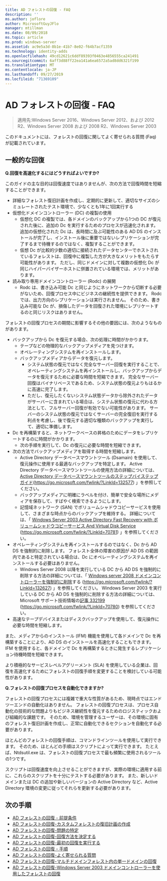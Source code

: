 ```yaml
---
title: AD フォレストの回復 - FAQ
description: ''
ms.author: joflore
author: MicrosoftGuyJFlo
manager: mtillman
ms.date: 08/09/2018
ms.topic: article
ms.prod: windows-server
ms.assetid: ac9e5a3d-8b1e-41b7-8e02-f64b7acf1359
ms.technology: identity-adds
ms.openlocfilehash: 49cd12621c6ddf89393f0463e4856555ca241491
ms.sourcegitcommit: 6aff3d88ff22ea141a6ea6572a5ad8dd6321f199
ms.translationtype: MT
ms.contentlocale: ja-JP
ms.lasthandoff: 09/27/2019
ms.locfileid: "71369109"
---
```

# <a name="ad-forest-recovery---faq"></a>AD フォレストの回復 - FAQ

>適用先:Windows Server 2016、Windows Server 2012、および 2012 R2、Windows Server 2008 および 2008 R2、Windows Server 2003

このドキュメントには、フォレストの回復に関してよく寄せられる質問 (Faq) が記載されています。  

## <a name="general-recovery"></a>一般的な回復

**Q.回復を高速化するにはどうすればよいですか?**

このガイドの主な目的は回復速度ではありませんが、次の方法で回復時間を短縮することができます。  
  
- 詳細なフォレスト復旧計画を作成し、定期的に更新して、適切なサイズのシミュレートされたテスト環境で、少なくとも1年に1回実行する  
- 仮想化ドメインコントローラー (DC) の複製の使用  
   - 仮想化 DC の複製では、各ドメインのバックアップから1つの DC が復元された後に、追加の Dc を実行するためのプロセスが迅速化されます。 追加の仮想化された Dc は、長時間に及ぶ可能性のある AD DS のインストールが完了し、インストール後に重要ではないレプリケーションが完了するまで待機するのではなく、複製することができます。  
   - 仮想 Dc が比較的少数の適切に接続されたデータセンターでホストされているフォレストは、回復中に複製した方が大きなメリットをもたらす可能性があります。 ただし、同じドメインに対して複数の仮想化 Dc が同じハイパーバイザーホストに併置されている環境では、メリットがあります。  
- 読み取り専用ドメインコントローラー (Rodc) の展開  
   - Rodc は、書き込み可能 Dc と同じようにネットワークから切断する必要がないため、回復プロセス中にビジネスの継続性を提供できます。 Rodc では、出力方向のレプリケーションは実行されません。 そのため、書き込み可能な Dc が、損傷したデータを回復された環境にレプリケートするのと同じリスクはありません。  
  
フォレストの回復プロセスの期間に影響するその他の要因には、次のようなものがあります。  
  
- バックアップから Dc を復元する場合、次の処理に時間がかかります。  
   - テープなどの物理的なバックアップメディアを見つけます。  
   - オペレーティングシステムを再インストールします。  
   - バックアップメディアからデータを復元します。  
      - システム状態の復元ではなく完全なサーバー回復を実行することで、オペレーティングシステムを再インストールし、バックアップからデータを復元するために必要な時間を短縮できます。 完全なサーバー回復はバイナリベースであるため、システム状態の復元よりもはるかに高速に完了します。  
      - ただし、復元したくないシステム状態データから除外されたデータがサーバーに含まれている場合は、システム状態の復元に代わる方法として、フルサーバー回復が有効でない可能性があります。 サーバーのシステム状態の復元ではなくサーバーの完全復旧を実行する利点を考慮し、後で復元する適切な種類のバックアップを実行して、適切に準備します。  
- Dc を再構築すると、ネットワークベースの昇格のためにデータをレプリケートするのに時間がかかります。  
   - 次の手順を実行して、Dc の復元に必要な時間を短縮できます。  
- 次の方法でバックアップメディアを取得する時間を短縮します。  
   - Active Directory データベースマウントツール (Dsamain) を使用して、復元操作に使用する最適なバックアップを特定します。 Active Directory データベースマウントツールの使用方法の詳細については、 [Active Directory データベースマウントツールのステップバイステップガイド](https://go.microsoft.com/fwlink/?LinkId=132577)(https://go.microsoft.com/fwlink/?LinkId=132577) 」を参照してください。  
   - バックアップメディアに明確にラベルを付け、簡単で安全な場所にメディアを保存して、すばやく検索できるようにします。  
   - 記憶域ネットワーク (SAN) でボリュームシャドウコピーサービスを使用して、さまざまな時点からのバックアップを維持する。 詳細については、「 [Windows Server 2003 Active Directory Fast Recovery with ボリュームシャドウコピーサービス And Virtual Disk Service](https://go.microsoft.com/fwlink/?LinkId=70781) (https://go.microsoft.com/fwlink/?LinkId=70781) 」を参照してください。  
- オペレーティングシステムを再インストールするのではなく、Dc から AD DS を強制的に削除します。 フォレスト全体の障害の原因が AD DS の範囲内であると特定されている場合は、Dc にオペレーティングシステムを再インストールする必要はありません。  
   - Windows Server 2008 以降を実行している DC から AD DS を強制的に削除する方法の詳細については、「 [Windows server 2008 ドメインコントローラーを強制的に削除](https://go.microsoft.com/fwlink/?LinkId=132627)する (https://go.microsoft.com/fwlink/?LinkId=132627) 」を参照してください。 Windows Server 2003 を実行している DC から AD DS を強制的に削除する方法の詳細については、Microsoft サポート技術情報の[記事 332199](https://go.microsoft.com/fwlink/?LinkId=70780) (https://go.microsoft.com/fwlink/?LinkId=70780) を参照してください。  
- 高速なテープデバイスまたはディスクバックアップを使用して、復元操作に必要な時間を短縮します。  
  
また、メディアからのインストール (IFM) 機能を使用して各ドメインで Dc を再構築することにより、AD DS のインストールを高速化することもできます。 IFM を使用すると、各ドメインで Dc を再構築するときに発生するレプリケーション待機時間を短縮できます。  
  
より積極的なサービスレベルアグリーメント (SLA) を使用している企業は、回復を高速化するためにフォレストの回復手順を変更することを検討している可能性があります。  
  
**Q.フォレストの回復プロセスを自動化できますか?**

フォレストの回復プロセスには複雑で重大な性質があるため、現時点ではエンドツーエンドの自動化はありません。 フォレストの回復プロセスは、プロセス自動化の技術的な問題よりもビジネス継続性を復元するためのロジスティックおよび組織的な課題です。 そのため、環境を管理するユーザーは、その環境に固有のフォレスト復旧計画を作成し、正常に自動化できるセクションを自動化する必要があります。  
  
ほとんどのフォレストの回復手順は、コマンドラインツールを使用して実行できます。 そのため、ほとんどの手順はスクリプトによって実行できます。 たとえば、Ntdsutil.exe は、フォレストの回復プロセスで最も頻繁に使用されるツールの1つです。  
  
スクリプトは回復速度を向上させることができますが、実際の環境に適用する前に、これらのスクリプトを十分にテストする必要があります。 また、新しいドメインまたは DC の追加や新しいバージョンの Active Directory など、Active Directory 環境の変更に従ってそれらを更新する必要があります。

## <a name="next-steps"></a>次の手順

- [AD フォレストの回復 - 前提条件](AD-Forest-Recovery-Prerequisties.md)  
- [AD フォレストの回復-カスタムフォレストの復旧計画の作成](AD-Forest-Recovery-Devising-a-Plan.md)  
- [AD フォレストの回復-問題の特定](AD-Forest-Recovery-Identify-the-Problem.md)
- [AD フォレストの回復-回復方法を決定する](AD-Forest-Recovery-Determine-how-to-Recover.md)
- [AD フォレストの回復-最初の回復を実行する](AD-Forest-Recovery-Perform-initial-recovery.md)  
- [AD フォレストの回復 - 手順](AD-Forest-Recovery-Procedures.md)  
- [AD フォレストの回復-よく寄せられる質問](AD-Forest-Recovery-FAQ.md)  
- [AD フォレストの回復-マルチドメインフォレスト内の単一ドメインの回復](AD-Forest-Recovery-Single-Domain-in-Multidomain-Recovery.md)  
- [AD フォレストの回復-Windows Server 2003 ドメインコントローラーを使用したフォレストの回復](AD-Forest-Recovery-Windows-Server-2003.md)  
